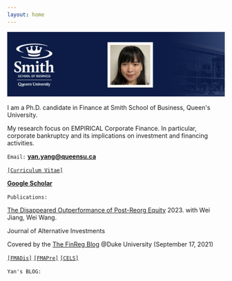 ```yaml
---
layout: home 
---
```




![alt text](https://github.com/imyanyang/imyanyang.github.io/blob/master/_includes/Yan.jpg?raw=true)



I am a Ph.D. candidate in Finance at Smith School of Business, Queen's University.

My research focus on EMPIRICAL Corporate Finance. In particular, corporate bankruptcy and its implications on investment and financing activities.

`Email:` **[yan.yang@queensu.ca](yan.yang@queensu.ca)**

<a href="https://www.dropbox.com/scl/fi/ej6z0r0fak9a1i5st40rt/Resume_YanYang.pdf?rlkey=n7nqrruhw9ipdfx0gju93v8f8&dl=0">`[Curriculum Vitae]`</a>

**[Google Scholar](https://papers.ssrn.com/sol3/cf_dev/AbsByAuth.cfm?per_id=4747102)**


`Publications:`

[The Disappeared Outperformance of Post-Reorg Equity](https://www.pm-research.com/content/iijaltinv/25/3/118) 2023.
with Wei Jiang, Wei Wang. 

Journal of Alternative Investments

Covered by the [The FinReg Blog](https://sites.law.duke.edu/thefinregblog/2021/09/17/has-post-reorg-equity-outperformed-in-the-last-three-decades/) @Duke University (September 17, 2021)

<a href="https://www.dropbox.com/scl/fi/ktkllyfyng1vzddqd28cj/RealEstatebond_Discussion.pdf?rlkey=jxja9udzuivnca6qhlkbf19qo&dl=0">`[FMADis]`</a>
<a href="https://www.dropbox.com/scl/fi/bnad8y1cxu3vc4bkt8biv/HedgeFundUCC_Slides_FMA.pdf?rlkey=i6ghn7znv72f41i5frngm6bny&dl=0">`[FMAPre]`</a>
<a href="https://www.dropbox.com/scl/fi/jta1t9skts3r05h5p36at/HedgeFundUCC_Slides_CELS.pdf?rlkey=g6ed2tgft702ij7tt3r4oss31&dl=0">`[CELS]`</a>


`Yan's BLOG:`

